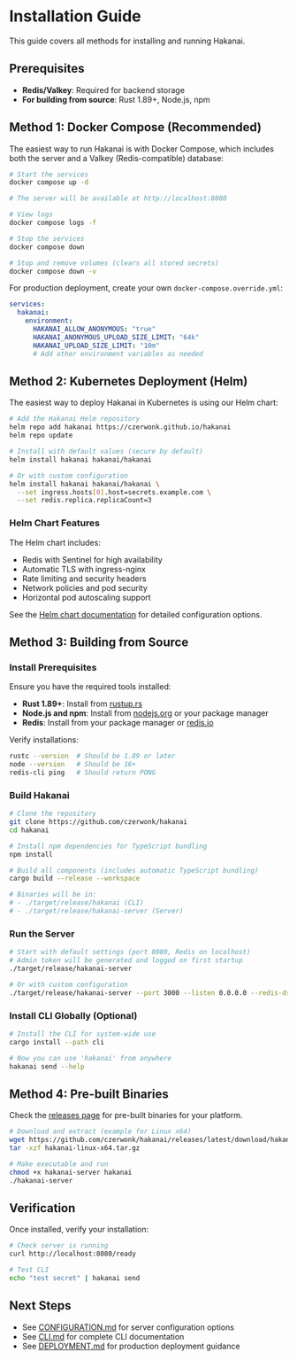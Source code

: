 # Installation Guide

This guide covers all methods for installing and running Hakanai.

## Prerequisites

- **Redis/Valkey**: Required for backend storage
- **For building from source**: Rust 1.89+, Node.js, npm

## Method 1: Docker Compose (Recommended)

The easiest way to run Hakanai is with Docker Compose, which includes both the server and a Valkey (Redis-compatible) database:

```bash
# Start the services
docker compose up -d

# The server will be available at http://localhost:8080

# View logs
docker compose logs -f

# Stop the services
docker compose down

# Stop and remove volumes (clears all stored secrets)
docker compose down -v
```

For production deployment, create your own `docker-compose.override.yml`:

```yaml
services:
  hakanai:
    environment:
      HAKANAI_ALLOW_ANONYMOUS: "true"
      HAKANAI_ANONYMOUS_UPLOAD_SIZE_LIMIT: "64k"
      HAKANAI_UPLOAD_SIZE_LIMIT: "10m"
      # Add other environment variables as needed
```

## Method 2: Kubernetes Deployment (Helm)

The easiest way to deploy Hakanai in Kubernetes is using our Helm chart:

```bash
# Add the Hakanai Helm repository
helm repo add hakanai https://czerwonk.github.io/hakanai
helm repo update

# Install with default values (secure by default)
helm install hakanai hakanai/hakanai

# Or with custom configuration
helm install hakanai hakanai/hakanai \
  --set ingress.hosts[0].host=secrets.example.com \
  --set redis.replica.replicaCount=3
```

### Helm Chart Features

The Helm chart includes:
- Redis with Sentinel for high availability
- Automatic TLS with ingress-nginx
- Rate limiting and security headers
- Network policies and pod security
- Horizontal pod autoscaling support

See the [Helm chart documentation](helm/hakanai/README.md) for detailed configuration options.

## Method 3: Building from Source

### Install Prerequisites

Ensure you have the required tools installed:
- **Rust 1.89+**: Install from [rustup.rs](https://rustup.rs)
- **Node.js and npm**: Install from [nodejs.org](https://nodejs.org) or your package manager
- **Redis**: Install from your package manager or [redis.io](https://redis.io)

Verify installations:
```bash
rustc --version  # Should be 1.89 or later
node --version   # Should be 16+
redis-cli ping   # Should return PONG
```

### Build Hakanai

```bash
# Clone the repository
git clone https://github.com/czerwonk/hakanai
cd hakanai

# Install npm dependencies for TypeScript bundling
npm install

# Build all components (includes automatic TypeScript bundling)
cargo build --release --workspace

# Binaries will be in:
# - ./target/release/hakanai (CLI)
# - ./target/release/hakanai-server (Server)
```

### Run the Server

```bash
# Start with default settings (port 8080, Redis on localhost)
# Admin token will be generated and logged on first startup
./target/release/hakanai-server

# Or with custom configuration
./target/release/hakanai-server --port 3000 --listen 0.0.0.0 --redis-dsn redis://redis.example.com:6379/
```

### Install CLI Globally (Optional)

```bash
# Install the CLI for system-wide use
cargo install --path cli

# Now you can use 'hakanai' from anywhere
hakanai send --help
```

## Method 4: Pre-built Binaries

Check the [releases page](https://github.com/czerwonk/hakanai/releases) for pre-built binaries for your platform.

```bash
# Download and extract (example for Linux x64)
wget https://github.com/czerwonk/hakanai/releases/latest/download/hakanai-linux-x64.tar.gz
tar -xzf hakanai-linux-x64.tar.gz

# Make executable and run
chmod +x hakanai-server hakanai
./hakanai-server
```

## Verification

Once installed, verify your installation:

```bash
# Check server is running
curl http://localhost:8080/ready

# Test CLI
echo "test secret" | hakanai send
```

## Next Steps

- See [CONFIGURATION.md](CONFIGURATION.md) for server configuration options
- See [CLI.md](CLI.md) for complete CLI documentation
- See [DEPLOYMENT.md](DEPLOYMENT.md) for production deployment guidance